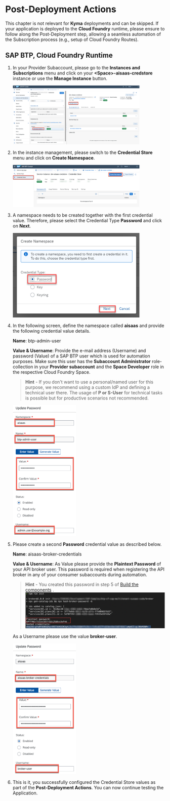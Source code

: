 # Post-Deployment Actions

This chapter is not relevant for **Kyma** deployments and can be skipped.  If your application is deployed to the **Cloud Foundry** runtime, please ensure to follow along the Post-Deployment step, allowing a seamless automation of the Subscription process (e.g., setup of Cloud Foundry Routes).

## SAP BTP, Cloud Foundry Runtime

1. In your Provider Subaccount, please go to the **Instances and Subscriptions** menu and click on your **\<Space>-aisaas-credstore** instance or use the **Manage Instance** button. 

    [<img src="./images/CS_Service.png" width="400"/>](./images/CS_Service.png?raw=true)

2. In the instance management, please switch to the **Credential Store** menu and click on **Create Namespace**. 

    [<img src="./images/CS_Namespace.png" width="400"/>](./images/CS_Namespace.png?raw=true)

3. A namespace needs to be created together with the first credential value. Therefore, please select the Credential Type **Password** and click on **Next**.   

    [<img src="./images/CS_InitialValue.png" width="400"/>](./images/CS_InitialValue.png?raw=true)

4. In the following screen, define the namespace called **aisaas** and provide the following credential value details.  

    **Name**: btp-admin-user

    **Value & Username**: Provide the e-mail address (Username) and password (Value) of a SAP BTP user which is used for automation purposes. Make sure this user has the **Subaccount Administrator** role-collection in your **Provider subaccount** and the **Space Developer** role in the respective Cloud Foundry Space.

    > **Hint** - If you don't want to use a personal/named user for this purpose, we recommend using a custom IdP and defining a technical user there. The usage of **P or S-User** for technical tasks is possible but for productive scenarios not recommended. 

    [<img src="./images/CS_AdminUser.png" width="200"/>](./images/CS_AdminUser.png?raw=true)

5. Please create a second **Password** credential value as described below.
 
    **Name**: aisaas-broker-credentials

    **Value & Username**: As Value please provide the **Plaintext Password** of your API broker user. This password is required when registering the API broker in any of your consumer subaccounts during automation.

    > **Hint** - You created this password in step 5 of [Build the components](./1-BuildTheComponents.md#cloud-foundry) . <br>
    [<img src="./images/SB_PlainText.png" width="500"/>](./images/SB_PlainText.png?raw=true)

    As a Username please use the value **broker-user**. 

    [<img src="./images/CS_BrokerUser.png" width="200"/>](./images/CS_BrokerUser.png?raw=true)

6. This is it, you successfully configured the Credential Store values as part of the **Post-Deployment Actions**. You can now continue testing the Application. 